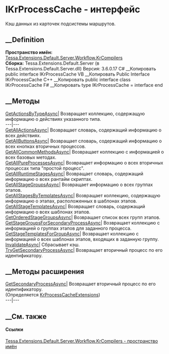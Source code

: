 # IKrProcessCache - интерфейс
Кэш данных из карточек подсистемы маршрутов.
## __Definition
 **Пространство имён:**
[Tessa.Extensions.Default.Server.Workflow.KrCompilers](N_Tessa_Extensions_Default_Server_Workflow_KrCompilers.htm)  
 **Сборка:** Tessa.Extensions.Default.Server (в
Tessa.Extensions.Default.Server.dll) Версия: 3.6.0.17
C# __Копировать
     public interface IKrProcessCache
VB __Копировать
     Public Interface IKrProcessCache
C++ __Копировать
     public interface class IKrProcessCache
F# __Копировать
     type IKrProcessCache = interface end
##  __Методы
[GetActionsByTypeAsync](M_Tessa_Extensions_Default_Server_Workflow_KrCompilers_IKrProcessCache_GetActionsByTypeAsync.htm)|
Возвращает коллекцию, содержащую информацию о действиях указанного типа.  
---|---  
[GetAllActionsAsync](M_Tessa_Extensions_Default_Server_Workflow_KrCompilers_IKrProcessCache_GetAllActionsAsync.htm)|
Возвращает словарь, содержащий информацию о всех действиях.  
[GetAllButtonsAsync](M_Tessa_Extensions_Default_Server_Workflow_KrCompilers_IKrProcessCache_GetAllButtonsAsync.htm)|
Возвращает словарь, содержащий информацию о всех кнопках вторичных процессов.  
[GetAllCommonMethodsAsync](M_Tessa_Extensions_Default_Server_Workflow_KrCompilers_IKrProcessCache_GetAllCommonMethodsAsync.htm)|
Возвращает коллекцию с информацией о всех базовых методах.  
[GetAllPureProcessesAsync](M_Tessa_Extensions_Default_Server_Workflow_KrCompilers_IKrProcessCache_GetAllPureProcessesAsync.htm)|
Возвращает информацию о всех вторичных процессах типа "простой процесс".  
[GetAllRuntimeStagesAsync](M_Tessa_Extensions_Default_Server_Workflow_KrCompilers_IKrProcessCache_GetAllRuntimeStagesAsync.htm)|
Возвращает словарь, содержащий информацию о всех рантайм скриптах.  
[GetAllStageGroupsAsync](M_Tessa_Extensions_Default_Server_Workflow_KrCompilers_IKrProcessCache_GetAllStageGroupsAsync.htm)|
Возвращает информацию о всех группах этапов.  
[GetAllStagesByTemplatesAsync](M_Tessa_Extensions_Default_Server_Workflow_KrCompilers_IKrProcessCache_GetAllStagesByTemplatesAsync.htm)|
Возвращает коллекцию, содержащую информацию о этапах, расположенных в шаблонах
этапов.  
[GetAllStageTemplatesAsync](M_Tessa_Extensions_Default_Server_Workflow_KrCompilers_IKrProcessCache_GetAllStageTemplatesAsync.htm)|
Возвращает словарь, содержащий информацию о всех шаблонах этапов.  
[GetOrderedStageGroupsAsync](M_Tessa_Extensions_Default_Server_Workflow_KrCompilers_IKrProcessCache_GetOrderedStageGroupsAsync.htm)|
Возвращает список всех групп этапов.  
[GetStageGroupsForSecondaryProcessAsync](M_Tessa_Extensions_Default_Server_Workflow_KrCompilers_IKrProcessCache_GetStageGroupsForSecondaryProcessAsync.htm)|
Возвращает коллекцию с информацией о группах этапов для заданного процесса.  
[GetStageTemplatesForGroupAsync](M_Tessa_Extensions_Default_Server_Workflow_KrCompilers_IKrProcessCache_GetStageTemplatesForGroupAsync.htm)|
Возвращает коллекцию с информацией о всех шаблонах этапов, входящих в заданную
группу.  
[InvalidateAsync](M_Tessa_Extensions_Default_Server_Workflow_KrCompilers_IKrProcessCache_InvalidateAsync.htm)|
Сбрасывает кэш.  
[TryGetSecondaryProcessAsync](M_Tessa_Extensions_Default_Server_Workflow_KrCompilers_IKrProcessCache_TryGetSecondaryProcessAsync.htm)|
Возвращает вторичный процесс по его идентификатору.  
## __Методы расширения
[GetSecondaryProcessAsync](M_Tessa_Extensions_Default_Server_Workflow_KrCompilers_KrProcessCacheExtensions_GetSecondaryProcessAsync.htm)|
Возвращает вторичный процесс по его идентификатору.  
(Определяется
[KrProcessCacheExtensions](T_Tessa_Extensions_Default_Server_Workflow_KrCompilers_KrProcessCacheExtensions.htm))  
---|---  
##  __См. также
#### Ссылки
[Tessa.Extensions.Default.Server.Workflow.KrCompilers - пространство
имён](N_Tessa_Extensions_Default_Server_Workflow_KrCompilers.htm)
